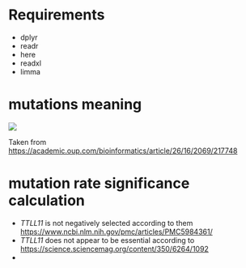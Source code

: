 # Requirements
- dplyr
- readr
- here
- readxl
- limma

# mutations meaning
![](https://oup.silverchair-cdn.com/oup/backfile/Content_public/Journal/bioinformatics/26/16/10.1093_bioinformatics_btq330/2/m_btq330f1.jpeg?Expires=1617118817&Signature=23kuBjNzVqTVTZGlmEWAQobMxGLZ4iMtlr4LK8W7vD~9AY7mUrLeAMZ8ktToCFJpnNPp0Ydnflx4GXkBjCqE~LGeWxojUpDRhy~2G4dbWH6-J5zi2GSGegt18F2pgh9oCtLAL1XDya1lvWbZXTeSB4is5IxRG-es02iU5~K3iOSi-PaZba6gIK8LeI9jAVu4kXOQBeJxxiGdmL1DBviT3rhDNGtwyYjLW6Sw~N0p8lwGZBTZDNhiq~WAzs2Q5oJWhoTALaUdI3op4QnSSOeulwnRnKq9Zftl10I~GsyQeT4a105QREpy3d-yFrIyDKeRdjYSSnv3YkhUX1dE9GlX8g__&Key-Pair-Id=APKAIE5G5CRDK6RD3PGA)

Taken from https://academic.oup.com/bioinformatics/article/26/16/2069/217748

# mutation rate significance calculation
- *TTLL11* is not negatively selected according to them https://www.ncbi.nlm.nih.gov/pmc/articles/PMC5984361/
- *TTLL11* does not appear to be essential according to https://science.sciencemag.org/content/350/6264/1092
- 

